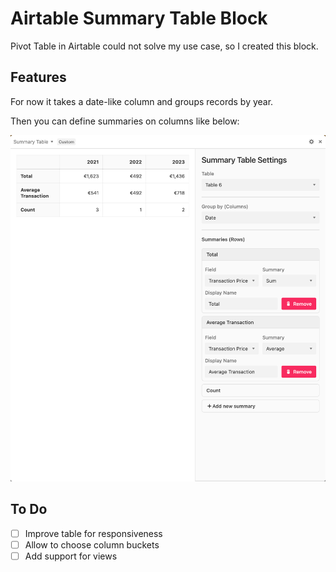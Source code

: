 # Airtable Summary Table Block

Pivot Table in Airtable could not solve my use case, so I created this block.

## Features

For now it takes a date-like column and groups records by year.

Then you can define summaries on columns like below:

![Summary Table Settings](./assets/screenshot-settings.png)

## To Do

- [ ] Improve table for responsiveness
- [ ] Allow to choose column buckets
- [ ] Add support for views
